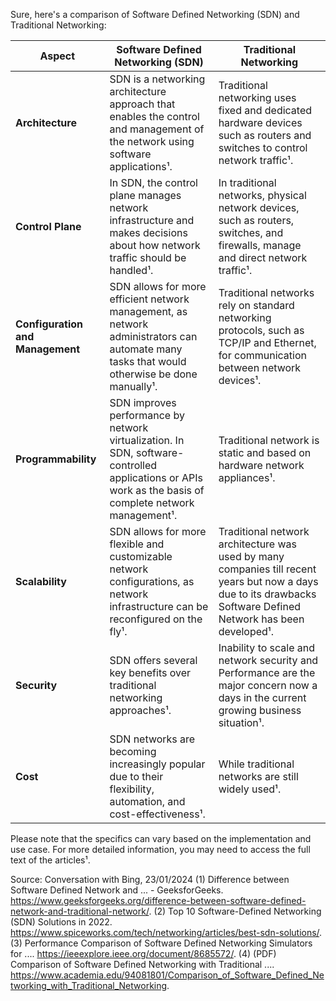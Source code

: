 Sure, here's a comparison of Software Defined Networking (SDN) and Traditional Networking:

| Aspect | Software Defined Networking (SDN) | Traditional Networking |
| --- | --- | --- |
| **Architecture** | SDN is a networking architecture approach that enables the control and management of the network using software applications¹. | Traditional networking uses fixed and dedicated hardware devices such as routers and switches to control network traffic¹. |
| **Control Plane** | In SDN, the control plane manages network infrastructure and makes decisions about how network traffic should be handled¹. | In traditional networks, physical network devices, such as routers, switches, and firewalls, manage and direct network traffic¹. |
| **Configuration and Management** | SDN allows for more efficient network management, as network administrators can automate many tasks that would otherwise be done manually¹. | Traditional networks rely on standard networking protocols, such as TCP/IP and Ethernet, for communication between network devices¹. |
| **Programmability** | SDN improves performance by network virtualization. In SDN, software-controlled applications or APIs work as the basis of complete network management¹. | Traditional network is static and based on hardware network appliances¹. |
| **Scalability** | SDN allows for more flexible and customizable network configurations, as network infrastructure can be reconfigured on the fly¹. | Traditional network architecture was used by many companies till recent years but now a days due to its drawbacks Software Defined Network has been developed¹. |
| **Security** | SDN offers several key benefits over traditional networking approaches¹. | Inability to scale and network security and Performance are the major concern now a days in the current growing business situation¹. |
| **Cost** | SDN networks are becoming increasingly popular due to their flexibility, automation, and cost-effectiveness¹. | While traditional networks are still widely used¹. |

Please note that the specifics can vary based on the implementation and use case. For more detailed information, you may need to access the full text of the articles¹.

Source: Conversation with Bing, 23/01/2024
(1) Difference between Software Defined Network and ... - GeeksforGeeks. https://www.geeksforgeeks.org/difference-between-software-defined-network-and-traditional-network/.
(2) Top 10 Software-Defined Networking (SDN) Solutions in 2022. https://www.spiceworks.com/tech/networking/articles/best-sdn-solutions/.
(3) Performance Comparison of Software Defined Networking Simulators for .... https://ieeexplore.ieee.org/document/8685572/.
(4) (PDF) Comparison of Software Defined Networking with Traditional .... https://www.academia.edu/94081801/Comparison_of_Software_Defined_Networking_with_Traditional_Networking.
